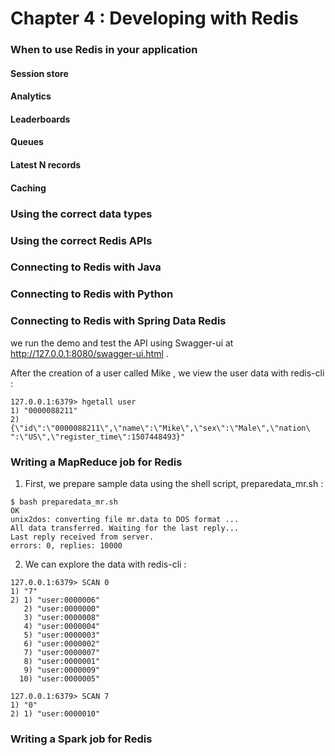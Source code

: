 # Chapter 4 : Developing with Redis

### When to use Redis in your application

#### Session store

#### Analytics

#### Leaderboards


#### Queues


#### Latest N records

#### Caching



### Using the correct data types
 
### Using the correct Redis APIs

### Connecting to Redis with Java

### Connecting to Redis with Python

### Connecting to Redis with Spring Data Redis

we run the demo and test the API using Swagger-ui at http://127.0.0.1:8080/swagger-ui.html .

After the creation of a user called Mike , we view the user data with redis-cli :
```
127.0.0.1:6379> hgetall user
1) "0000088211"
2)
{\"id\":\"0000088211\",\"name\":\"Mike\",\"sex\":\"Male\",\"nation\
":\"US\",\"register_time\":1507448493}"
```

### Writing a MapReduce job for Redis
1. First, we prepare sample data using the shell script, preparedata_mr.sh :
```
$ bash preparedata_mr.sh
OK
unix2dos: converting file mr.data to DOS format ...
All data transferred. Waiting for the last reply...
Last reply received from server.
errors: 0, replies: 10000
```
2. We can explore the data with redis-cli :
```
127.0.0.1:6379> SCAN 0
1) "7"
2) 1) "user:0000006"
   2) "user:0000000"
   3) "user:0000008"
   4) "user:0000004"
   5) "user:0000003"
   6) "user:0000002"
   7) "user:0000007"
   8) "user:0000001"
   9) "user:0000009"
  10) "user:0000005"

127.0.0.1:6379> SCAN 7
1) "0"
2) 1) "user:0000010"
```


### Writing a Spark job for Redis

